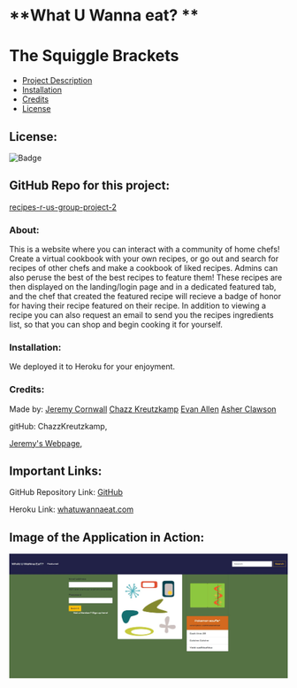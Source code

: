 # **What U Wanna eat? **
  # The Squiggle Brackets

  * [Project Description](#about)
  * [Installation](#installation)
  * [Credits](#credits)
  * [License](#license)
  
  ## License: 
  ![Badge](https://img.shields.io/badge/License-Bat_Signal-red)
  
  ## GitHub Repo for this project:
  [recipes-r-us-group-project-2](https://github.com/ChazzKreutzkamp/recipes-r-us-group-project-2)

  ### About:
  This is a website where you can interact with a community of home chefs! Create a virtual cookbook with your own recipes, or go out and search for recipes of other chefs and make a cookbook of liked recipes. Admins can also peruse the best of the best recipes to feature them! These recipes are then displayed on the landing/login page and in a dedicated featured tab, and the chef that created the featured recipe will recieve a badge of honor for having their recipe featured on their recipe. In addition to viewing a recipe you can also request an email to send you the recipes ingredients list, so that you can shop and begin cooking it for yourself.


  ### Installation:
  We deployed it to Heroku for your enjoyment.

  ### Credits:
  Made by: 
  [Jeremy Cornwall](cornwall.jeremy@gmail.com)
  [Chazz Kreutzkamp](chazz.kreutzkamp@gmial.com)
  [Evan Allen](evanrallen94@gmail.com)
  [Asher Clawson](aacpogona@me.com)

  gitHub: ChazzKreutzkamp,

  [Jeremy's Webpage](https://cornwalljeremy.github.io/cornwall-portfolio),

   

## Important Links:

GitHub Repository Link: [GitHub](https://github.com/ChazzKreutzkamp/recipes-r-us-group-project-2)

Heroku Link: [whatuwannaeat.com](https://secret-fortress-68356.herokuapp.com/)


## Image of the Application in Action:

![al text](https://github.com/ChazzKreutzkamp/recipes-r-us-group-project-2/blob/read-me/readme-assets/landingpage.JPG)
